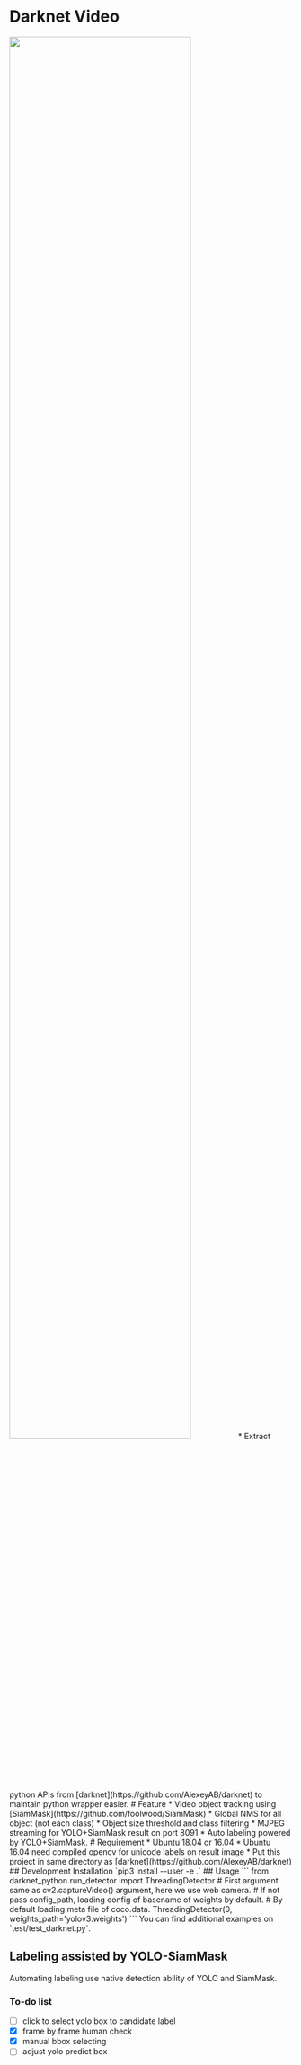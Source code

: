 # Darknet Video
<img src="docs/demo.gif" width="80%"/>
* Extract python APIs from [darknet](https://github.com/AlexeyAB/darknet) to maintain python wrapper easier.
# Feature
* Video object tracking using [SiamMask](https://github.com/foolwood/SiamMask)
* Global NMS for all object (not each class)
* Object size threshold and class filtering
* MJPEG streaming for YOLO+SiamMask result on port 8091 
* Auto labeling powered by YOLO+SiamMask.
# Requirement
* Ubuntu 18.04 or 16.04 
* Ubuntu 16.04 need compiled opencv for unicode labels on result image
* Put this project in same directory as [darknet](https://github.com/AlexeyAB/darknet)
## Development Installation
`pip3 install --user -e .`
## Usage
```
from darknet_python.run_detector import ThreadingDetector
# First argument same as cv2.captureVideo() argument, here we use web camera.
# If not pass config_path, loading config of basename of weights by default.
# By default loading meta file of coco.data.
ThreadingDetector(0, weights_path='yolov3.weights')
```
You can find additional examples on `test/test_darknet.py`. 

## Labeling assisted by YOLO-SiamMask
Automating labeling use native detection ability of YOLO and SiamMask. 
### To-do list
- [ ] click to select yolo box to candidate label
- [x] frame by frame human check 
- [x] manual bbox selecting
- [ ] adjust yolo predict box
